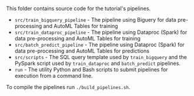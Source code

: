 This folder contains source code for the tutorial's pipelines.

- `src/train_bigquery_pipeline` - The pipeline using Biguery for data pre-processing and AutoML Tables for training 
- `src/train_dataproc_pipeline` - The pipeline using Dataproc (Spark) for data pre-processing and AutoML Tables for training
- `src/batch_predict_pipeline` - The pipeline using Dataproc (Spark) for data pre-processing and AutoML Tables for predictions
- `src/scripts` - The SQL query template used by `train_bigquery` and the PySpark script used by `train_dataproc` and `batch_predict` pipelines.
- `run` - The utility Python and Bash scripts to submit pipelines for execution from a command line.

To compile the pipelines run `./build_pipelines.sh`.


